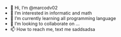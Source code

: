 - 👋 Hi, I’m @marcodv02
- 👀 I’m interested in informatic and math
- 🌱 I’m currently learning all programming language
- 💞️ I’m looking to collaborate on ...
- 📫 How to reach me, text me
saddsadsa
<!---
marcodv02/marcodv02 is a ✨ special ✨ repository because its `README.md` (this file) appears on your GitHub profile.
You can click the Preview link to take a look at your changes.
--->
